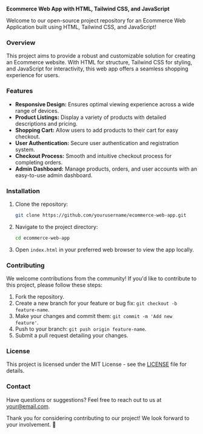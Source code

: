 **Ecommerce Web App with HTML, Tailwind CSS, and JavaScript**

Welcome to our open-source project repository for an Ecommerce Web Application built using HTML, Tailwind CSS, and JavaScript!

### Overview

This project aims to provide a robust and customizable solution for creating an Ecommerce website. With HTML for structure, Tailwind CSS for styling, and JavaScript for interactivity, this web app offers a seamless shopping experience for users.

### Features

- **Responsive Design:** Ensures optimal viewing experience across a wide range of devices.
- **Product Listings:** Display a variety of products with detailed descriptions and pricing.
- **Shopping Cart:** Allow users to add products to their cart for easy checkout.
- **User Authentication:** Secure user authentication and registration system.
- **Checkout Process:** Smooth and intuitive checkout process for completing orders.
- **Admin Dashboard:** Manage products, orders, and user accounts with an easy-to-use admin dashboard.

### Installation

1. Clone the repository:

    ```bash
    git clone https://github.com/yourusername/ecommerce-web-app.git
    ```

2. Navigate to the project directory:

    ```bash
    cd ecommerce-web-app
    ```

3. Open `index.html` in your preferred web browser to view the app locally.

### Contributing

We welcome contributions from the community! If you'd like to contribute to this project, please follow these steps:

1. Fork the repository.
2. Create a new branch for your feature or bug fix: `git checkout -b feature-name`.
3. Make your changes and commit them: `git commit -m 'Add new feature'`.
4. Push to your branch: `git push origin feature-name`.
5. Submit a pull request detailing your changes.

### License

This project is licensed under the MIT License - see the [LICENSE](LICENSE) file for details.

### Contact

Have questions or suggestions? Feel free to reach out to us at [your@email.com](mailto:your@email.com).

Thank you for considering contributing to our project! We look forward to your involvement. 🚀